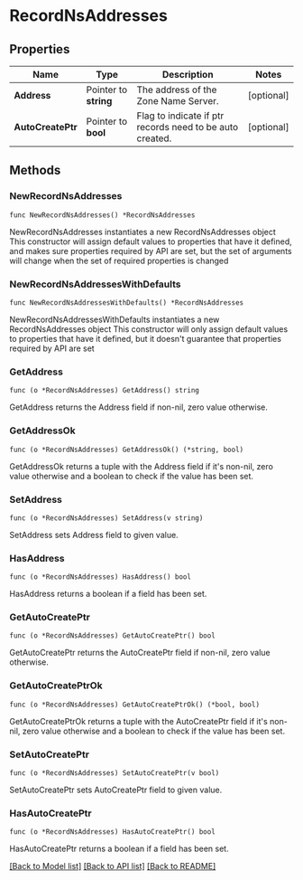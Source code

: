 # RecordNsAddresses

## Properties

Name | Type | Description | Notes
------------ | ------------- | ------------- | -------------
**Address** | Pointer to **string** | The address of the Zone Name Server. | [optional] 
**AutoCreatePtr** | Pointer to **bool** | Flag to indicate if ptr records need to be auto created. | [optional] 

## Methods

### NewRecordNsAddresses

`func NewRecordNsAddresses() *RecordNsAddresses`

NewRecordNsAddresses instantiates a new RecordNsAddresses object
This constructor will assign default values to properties that have it defined,
and makes sure properties required by API are set, but the set of arguments
will change when the set of required properties is changed

### NewRecordNsAddressesWithDefaults

`func NewRecordNsAddressesWithDefaults() *RecordNsAddresses`

NewRecordNsAddressesWithDefaults instantiates a new RecordNsAddresses object
This constructor will only assign default values to properties that have it defined,
but it doesn't guarantee that properties required by API are set

### GetAddress

`func (o *RecordNsAddresses) GetAddress() string`

GetAddress returns the Address field if non-nil, zero value otherwise.

### GetAddressOk

`func (o *RecordNsAddresses) GetAddressOk() (*string, bool)`

GetAddressOk returns a tuple with the Address field if it's non-nil, zero value otherwise
and a boolean to check if the value has been set.

### SetAddress

`func (o *RecordNsAddresses) SetAddress(v string)`

SetAddress sets Address field to given value.

### HasAddress

`func (o *RecordNsAddresses) HasAddress() bool`

HasAddress returns a boolean if a field has been set.

### GetAutoCreatePtr

`func (o *RecordNsAddresses) GetAutoCreatePtr() bool`

GetAutoCreatePtr returns the AutoCreatePtr field if non-nil, zero value otherwise.

### GetAutoCreatePtrOk

`func (o *RecordNsAddresses) GetAutoCreatePtrOk() (*bool, bool)`

GetAutoCreatePtrOk returns a tuple with the AutoCreatePtr field if it's non-nil, zero value otherwise
and a boolean to check if the value has been set.

### SetAutoCreatePtr

`func (o *RecordNsAddresses) SetAutoCreatePtr(v bool)`

SetAutoCreatePtr sets AutoCreatePtr field to given value.

### HasAutoCreatePtr

`func (o *RecordNsAddresses) HasAutoCreatePtr() bool`

HasAutoCreatePtr returns a boolean if a field has been set.


[[Back to Model list]](../README.md#documentation-for-models) [[Back to API list]](../README.md#documentation-for-api-endpoints) [[Back to README]](../README.md)


